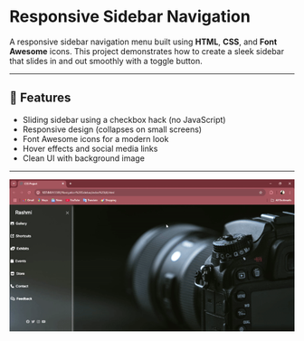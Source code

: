 # Responsive Sidebar Navigation

A responsive sidebar navigation menu built using **HTML**, **CSS**, and **Font Awesome** icons. This project demonstrates how to create a sleek sidebar that slides in and out smoothly with a toggle button.

---

## 🚀 Features

- Sliding sidebar using a checkbox hack (no JavaScript)
- Responsive design (collapses on small screens)
- Font Awesome icons for a modern look
- Hover effects and social media links
- Clean UI with background image

---
![Demonstration](video.gif)




